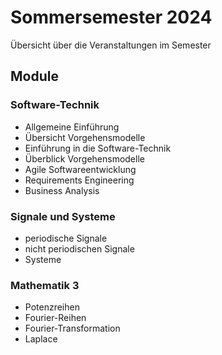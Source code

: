# Sommersemester 2024

Übersicht über die Veranstaltungen im Semester

## Module

### Software-Technik

- Allgemeine Einführung
- Übersicht Vorgehensmodelle
- Einführung in die Software-Technik
- Überblick Vorgehensmodelle
- Agile Softwareentwicklung
- Requirements Engineering
- Business Analysis

### Signale und Systeme

- periodische Signale
- nicht periodischen Signale
- Systeme

### Mathematik 3

- Potenzreihen
- Fourier-Reihen
- Fourier-Transformation
- Laplace
